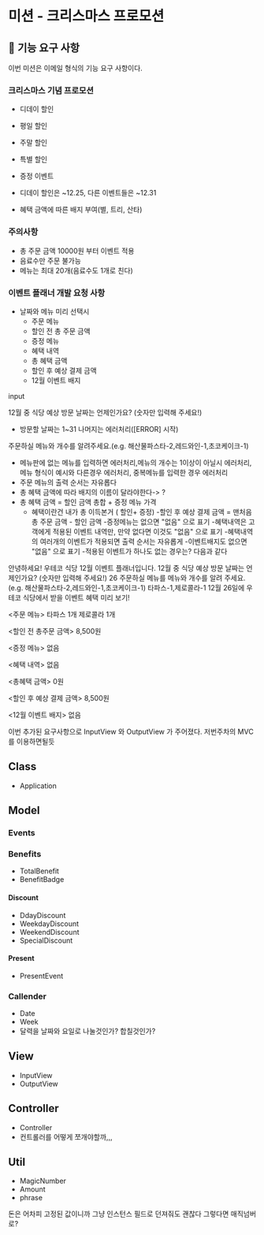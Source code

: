 # 미션 - 크리스마스 프로모션

## 🚨 기능 요구 사항

이번 미션은 이메일 형식의 기능 요구 사항이다.


### 크리스마스 기념 프로모션

- 디데이 할인

- 평일 할인

- 주말 할인

- 특별 할인

- 증정 이벤트

- 디데이 할인은 ~12.25, 다른 이벤트들은 ~12.31

- 혜택 금액에 따른 배지 부여(별, 트리, 산타)

### 주의사항

- 총 주문 금액 10000원 부터 이벤트 적용
- 음료수만 주문 불가능
- 메뉴는 최대 20개(음료수도 1개로 친다)


### 이벤트 플래너 개발 요청 사항
- 날짜와 메뉴 미리 선택시
  - 주문 메뉴
  - 할인 전 총 주문 금액
  - 증정 메뉴
  - 혜택 내역
  - 총 혜택 금액
  - 할인 후 예상 결제 금액
  - 12월 이벤트 배지


input

12월 중 식당 예상 방문 날짜는 언제인가요? (숫자만 입력해 주세요!)
- 방문할 날짜는 1~31  나머지는 에러처리([ERROR] 시작)


주문하실 메뉴와 개수를 알려주세요.(e.g. 해산물파스타-2,레드와인-1,초코케이크-1)
- 메뉴판에 없는 메뉴를 입력하면 에러처리,메뉴의 개수는 1이상이 아닐시 에러처리,
  메뉴 형식이 예시와 다른경우 에러처리, 중복메뉴를 입력한 경우 에러처리
- 주문 메뉴의 출력 순서는 자유롭다
- 총 혜택 금액에 따라 배지의 이름이 달라야한다-> ?
- 총 혜택 금액 = 할인 금액 총합 + 증정 메뉴 가격
  - 혜택이란건 내가 총 이득본거 ( 할인+ 증정)
    -할인 후 예상 결제 금액 = 맨처음 총 주문 금액 - 할인 금액
    -증정메뉴는 없으면 "없음" 으로 표기
    -혜택내역은 고객에게 적용된 이벤트 내역만, 만약 없다면 이것도 "없음" 으로 표기
    -혜택내역의 여러개의 이벤트가 적용되면 출력 순서는 자유롭게
    -이벤트배지도 없으면 "없음" 으로 표기
    -적용된 이벤트가 하나도 없는 경우는? 다음과 같다

안녕하세요! 우테코 식당 12월 이벤트 플래너입니다.
12월 중 식당 예상 방문 날짜는 언제인가요? (숫자만 입력해 주세요!)
26
주문하실 메뉴를 메뉴와 개수를 알려 주세요. (e.g. 해산물파스타-2,레드와인-1,초코케이크-1)
타파스-1,제로콜라-1
12월 26일에 우테코 식당에서 받을 이벤트 혜택 미리 보기!

<주문 메뉴>
타파스 1개
제로콜라 1개

<할인 전 총주문 금액>
8,500원

<증정 메뉴>
없음

<혜택 내역>
없음

<총혜택 금액>
0원

<할인 후 예상 결제 금액>
8,500원

<12월 이벤트 배지>
없음


이번 추가된 요구사항으로 InputView 와 OutputView 가 주어졌다. 
저번주차의 MVC를 이용하면될듯

## Class


  - Application
## Model
### Events
  
### Benefits
  - TotalBenefit
  - BenefitBadge
#### Discount
  - DdayDiscount
  - WeekdayDiscount
  - WeekendDiscount
  - SpecialDiscount
#### Present
  - PresentEvent

### Callender
  - Date
  - Week
  - 달력을 날짜와 요일로 나눌것인가? 합칠것인가?
  


## View
  - InputView
  - OutputView

## Controller
  - Controller
  - 컨트롤러를 어떻게 쪼개야할까,,,

## Util
  - MagicNumber
  - Amount
  - phrase


돈은 어차피 고정된 값이니까 그냥 인스턴스 필드로 던져줘도 괜찮다
 그렇다면 매직넘버로?





